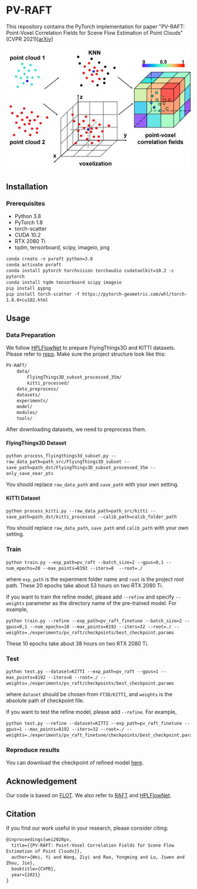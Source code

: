 PV-RAFT
===
This repository contains the PyTorch implementation for paper "PV-RAFT: Point-Voxel Correlation Fields for Scene Flow Estimation of Point Clouds" (CVPR 2021)\[[arXiv](https://arxiv.org/abs/2012.00987)\]

<img src="PV_RAFT.png" width='600'>

## Installation

### Prerequisites
- Python 3.8
- PyTorch 1.8
- torch-scatter
- CUDA 10.2
- RTX 2080 Ti
- tqdm, tensorboard, scipy, imageio, png

```Shell
conda create -n pvraft python=3.8
conda activate pvraft
conda install pytorch torchvision torchaudio cudatoolkit=10.2 -c pytorch
conda install tqdm tensorboard scipy imageio
pip install pypng
pip install torch-scatter -f https://pytorch-geometric.com/whl/torch-1.8.0+cu102.html
```

## Usage

### Data Preparation
We follow [HPLFlowNet](https://web.cs.ucdavis.edu/~yjlee/projects/cvpr2019-HPLFlowNet.pdf) to prepare FlyingThings3D and KITTI datasets. Please refer to [repo](https://github.com/laoreja/HPLFlowNet). Make sure the project structure look like this:
```Shell
PV-RAFT/
    data/
        FlyingThings3D_subset_processed_35m/
        kitti_processed/
    data_preprocess/
    datasets/
    experiments/
    model/
    modules/
    tools/
```
After downloading datasets, we need to preprocess them.
#### FlyingThings3D Dataset
```Shell
python process_flyingthings3d_subset.py --raw_data_path=path_src/FlyingThings3D_subset --save_path=path_dst/FlyingThings3D_subset_processed_35m --only_save_near_pts
```
You should replace `raw_data_path` and `save_path` with your own setting.

#### KITTI Dataset
```Shell
python process_kitti.py --raw_data_path=path_src/kitti --save_path=path_dst/kitti_processed --calib_path=calib_folder_path
```
You should replace `raw_data_path`, `save_path` and `calib_path` with your own setting.

### Train
```Shell
python train.py --exp_path=pv_raft --batch_size=2 --gpus=0,1 --num_epochs=20 --max_points=8192 --iters=8  --root=./
```
where `exp_path` is the experiment folder name and `root` is the project root path. These 20 epochs take about 53 hours on two RTX 2080 Ti.

If you want to train the refine model, please add `--refine` and specify `--weights` parameter as the directory name of the pre-trained model. For example,

```Shell
python train.py --refine --exp_path=pv_raft_finetune --batch_size=2 --gpus=0,1 --num_epochs=10 --max_points=8192 --iters=32 --root=./ --weights=./experiments/pv_raft/checkpoints/best_checkpoint.params
```
These 10 epochs take about 38 hours on two RTX 2080 Ti.

### Test
```Shell
python test.py --dataset=KITTI --exp_path=pv_raft --gpus=1 --max_points=8192 --iters=8 --root=./ --weights=./experiments/pv_raft/checkpoints/best_checkpoint.params
```
where `dataset` should be chosen from `FT3D/KITTI`, and `weights` is the absolute path of checkpoint file.

If you want to test the refine model, please add `--refine`. For example,

```Shell
python test.py --refine --dataset=KITTI --exp_path=pv_raft_finetune --gpus=1 --max_points=8192 --iters=32 --root=./ --weights=./experiments/pv_raft_finetune/checkpoints/best_checkpoint.params
```

### Reproduce results
You can download the checkpoint of refined model [here](https://drive.google.com/file/d/11qt_qkuG-G_OJ53Ml4huQpMZkcmhyriK/view?usp=sharing).

## Acknowledgement
Our code is based on [FLOT](https://github.com/valeoai/FLOT). We also refer to [RAFT](https://github.com/princeton-vl/RAFT) and [HPLFlowNet](https://github.com/laoreja/HPLFlowNet).

## Citation 
If you find our work useful in your research, please consider citing:
```
@inproceedings{wei2020pv,
  title={{PV-RAFT: Point-Voxel Correlation Fields for Scene Flow Estimation of Point Clouds}},
  author={Wei, Yi and Wang, Ziyi and Rao, Yongming and Lu, Jiwen and Zhou, Jie},
  booktitle={CVPR},
  year={2021}
}
```

